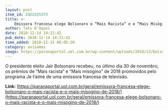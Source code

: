 ```yaml
---
layout: post
item_id: 2422325373
title: >-
    Emissora francesa elege Bolsonaro o “Mais Racista” e o “Mais Misógino” de 2018
author: Tatu D'Oquei
date: 2018-12-14 14:11:42
pub_date: 2018-12-14 14:11:42
time_added: 2018-12-15 08:05:20
category: avisamos
image: https://paranaportal.uol.com.br/wp-content/uploads/2018/12/bolso2-e1544796837673.jpg
---
```


O presidente eleito Jair Bolsonaro recebeu, no último dia 30 de novembro, os prêmios de “Mais racista” e “Mais misógino” de 2018 promovidos pelo programa Je t’aime de uma emissora francesa de televisão.

**Link:** [https://paranaportal.uol.com.br/geral/emissora-francesa-elege-bolsonaro-o-mais-racista-e-o-mais-misogino-de-2018/](https://paranaportal.uol.com.br/geral/emissora-francesa-elege-bolsonaro-o-mais-racista-e-o-mais-misogino-de-2018/)

